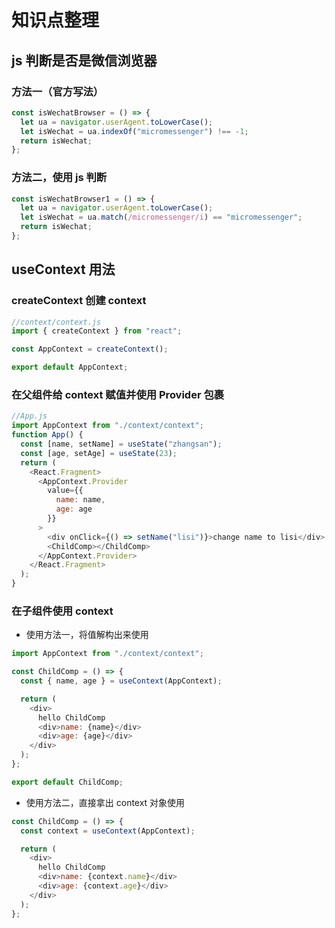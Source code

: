 # 知识点整理

## js 判断是否是微信浏览器

### 方法一（官方写法）

```javascript
const isWechatBrowser = () => {
  let ua = navigator.userAgent.toLowerCase();
  let isWechat = ua.indexOf("micromessenger") !== -1;
  return isWechat;
};
```

### 方法二，使用 js 判断

```javascript
const isWechatBrowser1 = () => {
  let ua = navigator.userAgent.toLowerCase();
  let isWechat = ua.match(/micromessenger/i) == "micromessenger";
  return isWechat;
};
```

## useContext 用法

### createContext 创建 context

```javascript
//context/context.js
import { createContext } from "react";

const AppContext = createContext();

export default AppContext;
```

### 在父组件给 context 赋值并使用 Provider 包裹

```javascript
//App.js
import AppContext from "./context/context";
function App() {
  const [name, setName] = useState("zhangsan");
  const [age, setAge] = useState(23);
  return (
    <React.Fragment>
      <AppContext.Provider
        value={{
          name: name,
          age: age
        }}
      >
        <div onClick={() => setName("lisi")}>change name to lisi</div>
        <ChildComp></ChildComp>
      </AppContext.Provider>
    </React.Fragment>
  );
}
```

### 在子组件使用 context

- 使用方法一，将值解构出来使用

```javascript
import AppContext from "./context/context";

const ChildComp = () => {
  const { name, age } = useContext(AppContext);

  return (
    <div>
      hello ChildComp
      <div>name: {name}</div>
      <div>age: {age}</div>
    </div>
  );
};

export default ChildComp;
```

- 使用方法二，直接拿出 context 对象使用

```javascript
const ChildComp = () => {
  const context = useContext(AppContext);

  return (
    <div>
      hello ChildComp
      <div>name: {context.name}</div>
      <div>age: {context.age}</div>
    </div>
  );
};
```
